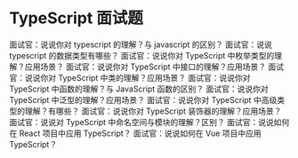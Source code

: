 # TypeScript 面试题

面试官：说说你对 typescript 的理解？与 javascript 的区别？
面试官：说说 typescript 的数据类型有哪些？
面试官：说说你对 TypeScript 中枚举类型的理解？应用场景？
面试官：说说你对 TypeScript 中接口的理解？应用场景？
面试官：说说你对 TypeScript 中类的理解？应用场景？
面试官：说说你对 TypeScript 中函数的理解？与 JavaScript 函数的区别？
面试官：说说你对 TypeScript 中泛型的理解？应用场景？
面试官：说说你对 TypeScript 中高级类型的理解？有哪些？
面试官：说说你对 TypeScript 装饰器的理解？应用场景？
面试官：说说对 TypeScript 中命名空间与模块的理解？区别？
面试官：说说如何在 React 项目中应用 TypeScript？
面试官：说说如何在 Vue 项目中应用 TypeScript？
